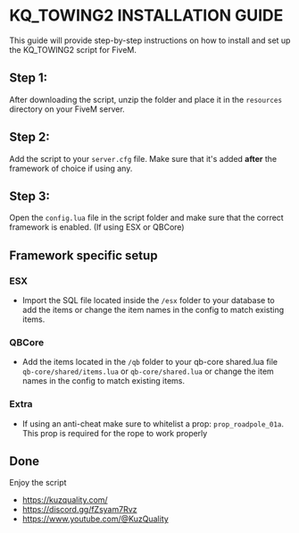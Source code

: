 # KQ_TOWING2 INSTALLATION GUIDE

This guide will provide step-by-step instructions on how to install and set up the KQ_TOWING2 script for FiveM.

## Step 1:
After downloading the script, unzip the folder and place it in the `resources` directory on your FiveM server.

## Step 2:
Add the script to your `server.cfg` file. Make sure that it's added **after** the framework of choice if using any.

## Step 3:
Open the `config.lua` file in the script folder and make sure that the correct framework is enabled. (If using ESX or QBCore)

## Framework specific setup

### ESX
- Import the SQL file located inside the `/esx` folder to your database to add the items or change the item names in the config to match existing items.

### QBCore
- Add the items located in the `/qb` folder to your qb-core shared.lua file `qb-core/shared/items.lua` or `qb-core/shared.lua`  or change the item names in the config to match existing items.

### Extra
- If using an anti-cheat make sure to whitelist a prop: `prop_roadpole_01a`. This prop is required for the rope to work properly

## Done
Enjoy the script


- https://kuzquality.com/
- https://discord.gg/fZsyam7Rvz
- https://www.youtube.com/@KuzQuality
